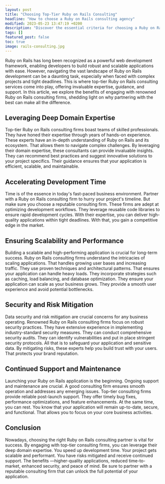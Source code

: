 ```yaml
---
layout: post
title: "Choosing Top-Tier Ruby on Rails Consulting"
headline: "How to choose a Ruby on Rails consulting agency"
modified: 2023-05-23 13:47:19 +0200
description: "Discover the essential criteria for choosing a Ruby on Rails development consulting firm to develop your project."
tags: []
featured_post: false
toc: true
image: rails-consulting.jpg
---
```


Ruby on Rails has long been recognized as a powerful web development framework, enabling developers to build robust and scalable applications with ease. However, navigating the vast landscape of Ruby on Rails development can be a daunting task, especially when faced with complex projects and tight deadlines. This is where top-tier Ruby on Rails consulting services come into play, offering invaluable expertise, guidance, and support. In this article, we explore the benefits of engaging with renowned Ruby on Rails consulting firms, shedding light on why partnering with the best can make all the difference.

## Leveraging Deep Domain Expertise

Top-tier Ruby on Rails consulting firms boast teams of skilled professionals. They have honed their expertise through years of hands-on experience. These experts have an in-depth understanding of Ruby on Rails and its ecosystem. That allows them to navigate complex challenges. By leveraging their domain expertise, these consultants can provide invaluable insights. They can recommend best practices and suggest innovative solutions to your project specifics. Their guidance ensures that your application is efficient, scalable, and maintainable.

## Accelerating Development Time

Time is of the essence in today's fast-paced business environment. Partner with a Ruby on Rails consulting firm to hurry your project's timeline. But make sure you choose a reputable consulting firm. These firms are adept at optimizing development workflows. They leverage reusable code libraries to ensure rapid development cycles. With their expertise, you can deliver high-quality applications within tight deadlines. With that, you gain a competitive edge in the market.

## Ensuring Scalability and Performance

Building a scalable and high-performing application is crucial for long-term success. Ruby on Rails consulting firms understand the intricacies of scaling applications. That handles growing user bases and increasing traffic. They use proven techniques and architectural patterns. That ensures your application can handle heavy loads. They incorporate strategies such as caching, load balancing, and database optimization. They ensure your application can scale as your business grows. They provide a smooth user experience and avoid potential bottlenecks.

## Security and Risk Mitigation

Data security and risk mitigation are crucial concerns for any business operating. Renowned Ruby on Rails consulting firms focus on robust security practices. They have extensive experience in implementing industry-standard security measures. They can conduct comprehensive security audits. They can identify vulnerabilities and put in place stringent security protocols. All that is to safeguard your application and sensitive data. By mitigating risks, these experts help you build trust with your users. That protects your brand reputation.

## Continued Support and Maintenance

Launching your Ruby on Rails application is the beginning. Ongoing support and maintenance are crucial. A good consulting firm ensures smooth operation and addresses any emerging issues. Top-tier consulting firms provide reliable post-launch support. They offer timely bug fixes, performance optimizations, and feature enhancements. At the same time, you can rest. You know that your application will remain up-to-date, secure, and functional. That allows you to focus on your core business activities.

## Conclusion

Nowadays, choosing the right Ruby on Rails consulting partner is vital for success. By engaging with top-tier consulting firms, you can leverage their deep domain expertise. You speed up development time. Your project gets scalable and performant. You have risks mitigated and receive continued support. The benefits —higher-quality applications, reduced time-to-market, enhanced security, and peace of mind. Be sure to partner with a reputable consulting firm that can unlock the full potential of your application.
